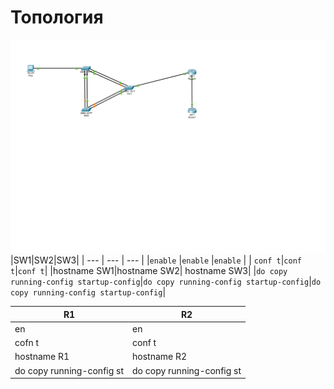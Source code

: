 # Топология
![топология](https://github.com/mrvol3x/laba5/blob/main/topology.png)
|SW1|SW2|SW3|
| --- | --- | --- |
|```enable``` |```enable``` |```enable``` |
| ```conf t```|```conf t```|```conf t```|
|hostname SW1|hostname SW2| hostname SW3|
|```do copy running-config startup-config```|```do copy running-config startup-config```|```do copy running-config startup-config```|

|R1|R2|
| --- | --- |
|en|en      |
|cofn t|conf t|
|hostname R1|hostname R2|
|do copy running-config st|do copy running-config st|
